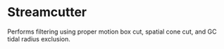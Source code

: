# Streamcutter

Performs filtering using proper motion box cut, spatial cone cut, and GC tidal radius exclusion.
